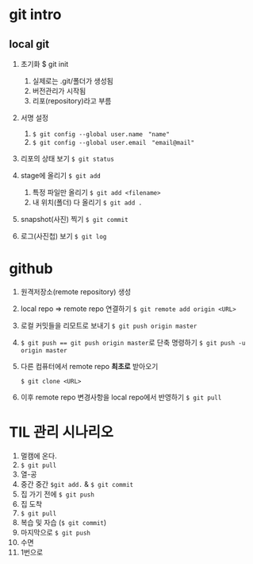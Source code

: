 # git intro

## local git

1. 초기화 $ git init
   1. 실제로는 .git/폴더가 생성됨
   2. 버전관리가 시작됨
   3. 리포(repository)라고 부름

2. 서명 설정
   1. `$ git config --global user.name `
      `"name"`
   2. `$ git config --global user.email `
      `"email@mail"`

3. 리포의 상태 보기 `$ git status`
4. stage에 올리기 `$ git add`
   1. 특정 파일만 올리기 `$ git add <filename>`
   2. 내 위치(폴더) 다 올리기 `$ git add .`
5. snapshot(사진) 찍기 `$ git commit`
6. 로그(사진첩) 보기 `$ git log`

# github

1. 원격저장소(remote repository) 생성

2. local repo => remote repo 연결하기 `$ git
   remote add origin <URL>`

3. 로컬 커밋들을 리모트로 보내기 `$
   git push origin master`

4. `$ git push == git push origin
   master`로 단축 명령하기 `$ git push
   -u origin master`

5. 다른 컴퓨터에서 remote repo **최초로** 받아오기

   `$ git clone <URL>`

6. 이후 remote repo 변경사항을 local repo에서
   반영하기 `$ git pull`

# TIL 관리 시나리오

1. 멀캠에 온다.
2. `$ git pull`
3. 열-공
4. 중간 중간 `$git add.` & `$ git commit`
5. 집 가기 전에 `$ git push`
6. 집 도착
7. `$ git pull`
8. 복습 및 자습 (`$ git commit`)
9. 마지막으로 `$ git push`
10. 수면
11. 1번으로